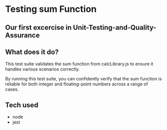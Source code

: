 # Testing sum Function

## Our first excercise in Unit-Testing-and-Quality-Assurance

## What does it do?

This test suite validates the sum function from calcLibrary.js to ensure it handles various scenarios correctly.

By running this test suite, you can confidently verify that the sum function is reliable for both integer and floating-point numbers across a range of cases.

## Tech used

- node
- jest
